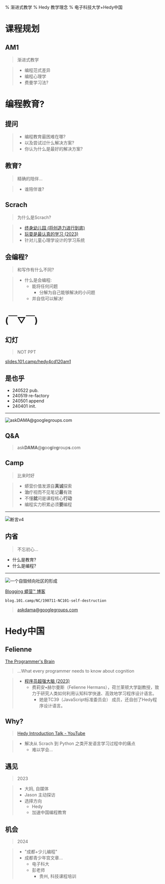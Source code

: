 % 渐进式教学
% Hedy 教学理念
% 电子科技大学+Hedy中国

# 课程规划

## AM1
> 渐进式教学

>- 编程范式差异
>- 编程心理学
>- 费曼学习法?

# 编程教育?

## 提问
>- 编程教育最困难在哪?
>- 以及尝试过什么解决方案?
>- 你认为什么是最好的解决方案?

## 教育?
> 精确的陪伴...

>- 谁陪伴谁?

## Scrach
> 为什么是Scrach?

>- [终身幼儿园 (将创造力进行到底)](https://book.douban.com/subject/30285992/)
>- [玩耍是最认真的学习 (2023)](https://book.douban.com/subject/36590055/)
>- 针对儿童心理学设计的学习系统

## 会编程?
> 和写作有什么不同?

>- 什么是会编程:
>   + 能将任何问题
>       + 分解为自己能够解决的小问题
>   + 并自信可以解决!

# (￣▽￣)

## 幻灯
> NOT PPT

[slides.101.camp/hedy4cd120am1](http://slides.101.camp/hedy4cd120am1.html)

## 是也乎
- 240522 pub.
- 240519 re-factory
- 240501 append
- 240401 init.


-------

![ask**DAMA**@**g**oo**g**le**g**roup**s**.com](http://org.up.zoomquiet.top/omc/res/KEEP/kcn_ask-dama.jpg!/fh/420)

## Q&A
> ask**DAMA**@**g**oo**g**le**g**roup**s**.com

## Camp
> 比来时好


>- 蟒营价值发源自**真诚**探索
>- **治**疗视而不见笔记**最**有效
>- 不懂**就**问是课程核心**行动**
>- 编程实力积累必须**要**编程



------

![断言v4](https://ipic.zoomquiet.top/2022-09-25-theory101camp_v4.jpg)

## 内省
> 不忘初心...

- 什么是教育?
- 什么是编程?


------

![一个自毁倾向社区的形成](coscon/coscon19QA.gif)

[Blogging 蟒营™ 博客](https://blog.101.camp/NC/190711-NC101-self-destruction/)

    blog.101.camp/NC/190711-NC101-self-destruction
    
> askdama@googlegroups.com

# Hedy中国

## Felienne
[The Programmer's Brain](https://book.douban.com/subject/35498482/)

> ...What every programmer needs to know about cognition

>- [程序员超强大脑 (2023)](https://book.douban.com/subject/36362026/)
>   - 费莉安•赫尔曼斯（Felienne Hermans），荷兰莱顿大学副教授，致力于研究人类如何利用认知科学快速、高效地学习程序设计语言。
>       + 她是TC39（JavaScript标准委员会） 成员，还自创了Hedy程序设计语言。

## Why?
> [Hedy Introduction Talk - YouTube](https://www.youtube.com/watch?v=EdqT313rM40)

>- 解决从 Scrach 到 Python 之类开发语言学习过程中的痛点
>   - 难以学会...

## 遇见
> 2023

>- 大妈, 自媒体
>- Jason 主动探访
>- 选择方向
>   - Hedy
>   - 加速中国编程教育

## 机会
> 2024

>- "成都+少儿编程"
>- 成都青少年宫文章...
>   - 电子科大
>   - 彭老师
>       - 贵州, 科技课程培训
